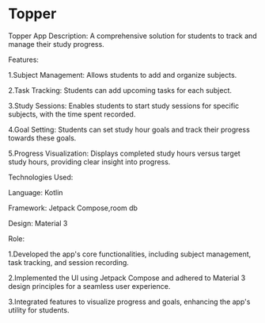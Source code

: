 # Topper
Topper App
Description: A comprehensive solution for students to track and manage their study progress.

Features:

1.Subject Management: Allows students to add and organize subjects.

2.Task Tracking: Students can add upcoming tasks for each subject.

3.Study Sessions: Enables students to start study sessions for specific subjects, with the time spent recorded.

4.Goal Setting: Students can set study hour goals and track their progress towards these goals.

5.Progress Visualization: Displays completed study hours versus target study hours, providing clear insight into progress.

Technologies Used:

Language: Kotlin

Framework: Jetpack Compose,room db

Design: Material 3

Role:

1.Developed the app's core functionalities, including subject management, task tracking, and session recording.

2.Implemented the UI using Jetpack Compose and adhered to Material 3 design principles for a seamless user experience.

3.Integrated features to visualize progress and goals, enhancing the app's utility for students.

